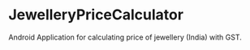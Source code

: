 # JewelleryPriceCalculator
Android Application for calculating price of jewellery (India) with GST.
